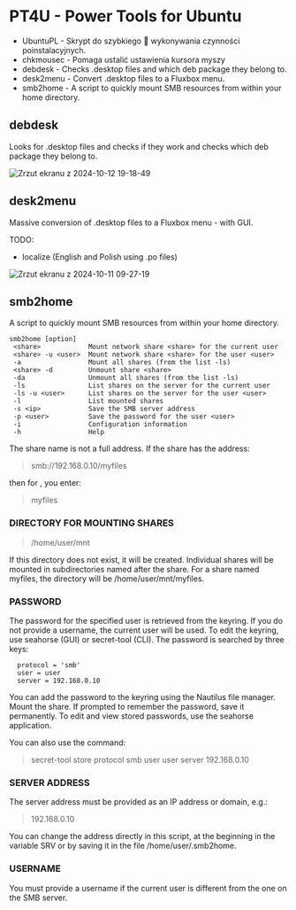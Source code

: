 # PT4U - Power Tools for Ubuntu

  - UbuntuPL - Skrypt do szybkiego 🚀 wykonywania czynności poinstalacyjnych.
  - chkmousec - Pomaga ustalić ustawienia kursora myszy
  - debdesk - Checks .desktop files and which deb package they belong to.
  - desk2menu - Convert .desktop files to a Fluxbox menu.
  - smb2home - A script to quickly mount SMB resources from within your home directory.

## debdesk
Looks for .desktop files and checks if they work and checks which deb package they belong to.

![Zrzut ekranu z 2024-10-12 19-18-49](https://github.com/user-attachments/assets/575e04b7-d8b7-4ff0-a470-3f4e08010cdf)

## desk2menu
Massive conversion of .desktop files to a Fluxbox menu - with GUI.

TODO:
 - localize (English and Polish using .po files)

![Zrzut ekranu z 2024-10-11 09-27-19](https://github.com/user-attachments/assets/cc028c1d-1e1d-4b58-b483-186517bd7a2f)

## smb2home
A script to quickly mount SMB resources from within your home directory.
```
smb2home [option]
 <share>            Mount network share <share> for the current user
 <share> -u <user>  Mount network share <share> for the user <user>
 -a                 Mount all shares (from the list -ls)
 <share> -d         Unmount share <share>
 -da                Unmount all shares (from the list -ls)
 -ls                List shares on the server for the current user
 -ls -u <user>      List shares on the server for the user <user>
 -l                 List mounted shares
 -s <ip>            Save the SMB server address
 -p <user>          Save the password for the user <user>
 -i                 Configuration information
 -h                 Help
```

The share name <share> is not a full address. If the share has the address:

>  smb://192.168.0.10/myfiles

then for <share>, you enter:

>  myfiles

### DIRECTORY FOR MOUNTING SHARES
>  /home/user/mnt

If this directory does not exist, it will be created. Individual shares will be mounted in subdirectories named after the share. For a share named myfiles, the directory will be /home/user/mnt/myfiles.

### PASSWORD
The password for the specified user is retrieved from the keyring. If you do not provide a username, the current user will be used. To edit the keyring, use seahorse (GUI) or secret-tool (CLI). The password is searched by three keys:
```
  protocol = 'smb'
  user = user
  server = 192.168.0.10
```

You can add the password to the keyring using the Nautilus file manager. Mount the share. If prompted to remember the password, save it permanently. To edit and view stored passwords, use the seahorse application.

You can also use the command:

>  secret-tool store protocol smb user user server 192.168.0.10

### SERVER ADDRESS
The server address must be provided as an IP address or domain, e.g.:

>  192.168.0.10

You can change the address directly in this script, at the beginning in the variable SRV or by saving it in the file /home/user/.smb2home.

### USERNAME
You must provide a username if the current user is different from the one on the SMB server.
